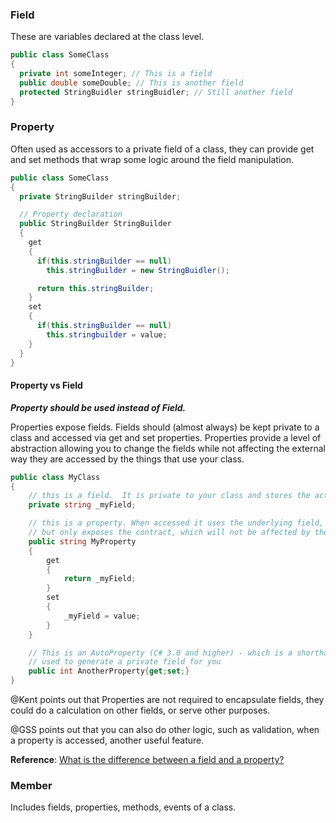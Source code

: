 ### Field

These are variables declared at the class level.

```C#
public class SomeClass
{
  private int someInteger; // This is a field
  public double someDouble; // This is another field
  protected StringBuidler stringBuidler; // Still another field
}
```

### Property

Often used as accessors to a private field of a class, they can provide get and set methods that wrap some logic around the field manipulation.

```C#
public class SomeClass
{
  private StringBuilder stringBuilder;

  // Property declaration
  public StringBuilder StringBuilder
  {
    get 
    { 
      if(this.stringBuilder == null)
        this.stringBuilder = new StringBuidler();

      return this.stringBuilder;
    }
    set
    {
      if(this.stringBuilder == null)
        this.stringbuilder = value;
    }
  }
}
```

#### Property vs Field

***Property should be used instead of Field.***

Properties expose fields. Fields should (almost always) be kept private to a class and accessed via get and set properties. Properties provide a level of abstraction allowing you to change the fields while not affecting the external way they are accessed by the things that use your class.

```c#
public class MyClass
{
    // this is a field.  It is private to your class and stores the actual data.
    private string _myField;

    // this is a property. When accessed it uses the underlying field,
    // but only exposes the contract, which will not be affected by the underlying field
    public string MyProperty
    {
        get
        {
            return _myField;
        }
        set
        {
            _myField = value;
        }
    }

    // This is an AutoProperty (C# 3.0 and higher) - which is a shorthand syntax
    // used to generate a private field for you
    public int AnotherProperty{get;set;} 
}
```

@Kent points out that Properties are not required to encapsulate fields, they could do a calculation on other fields, or serve other purposes.

@GSS points out that you can also do other logic, such as validation, when a property is accessed, another useful feature.

**Reference**: [What is the difference between a field and a property?](https://stackoverflow.com/questions/295104/what-is-the-difference-between-a-field-and-a-property)

### Member

Includes fields, properties, methods, events of a class.
<!--stackedit_data:
eyJoaXN0b3J5IjpbLTE2Mjk2MzY2NjVdfQ==
-->